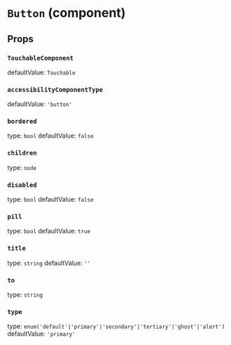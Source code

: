 `Button` (component)
====================



Props
-----

### `TouchableComponent`

defaultValue: `Touchable`


### `accessibilityComponentType`

defaultValue: `'button'`


### `bordered`

type: `bool`
defaultValue: `false`


### `children`

type: `node`


### `disabled`

type: `bool`
defaultValue: `false`


### `pill`

type: `bool`
defaultValue: `true`


### `title`

type: `string`
defaultValue: `''`


### `to`

type: `string`


### `type`

type: `enum('default'|'primary'|'secondary'|'tertiary'|'ghost'|'alert')`
defaultValue: `'primary'`


